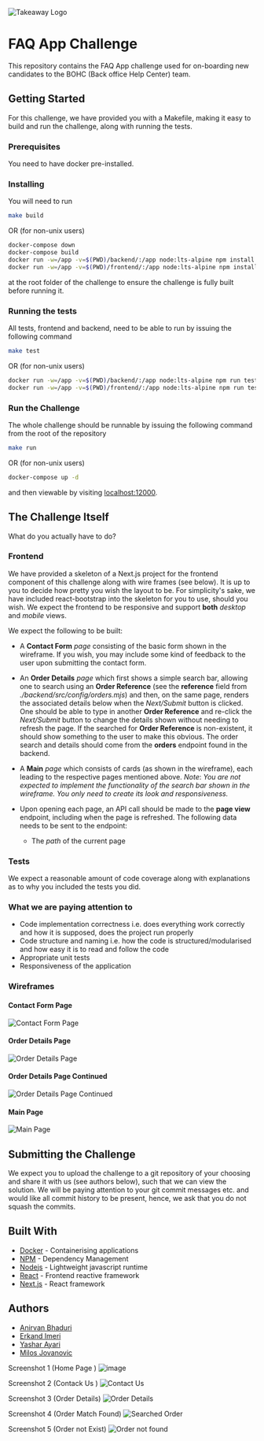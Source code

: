 ![Takeaway Logo](https://ydnewsletter.s3.amazonaws.com/logo/takeawaycom.png)

# FAQ App Challenge

This repository contains the FAQ App challenge used for on-boarding new candidates
to the BOHC (Back office Help Center) team.

## Getting Started

For this challenge, we have provided you with a Makefile, making it easy to
build and run the challenge, along with running the tests.

### Prerequisites

You need to have docker pre-installed.

### Installing

You will need to run

```sh
make build
```
OR (for non-unix users)
```sh
docker-compose down
docker-compose build
docker run -w=/app -v=$(PWD)/backend/:/app node:lts-alpine npm install
docker run -w=/app -v=$(PWD)/frontend/:/app node:lts-alpine npm install
```

at the root folder of the challenge to ensure the challenge is fully built before running it.

### Running the tests

All tests, frontend and backend, need to be able to run by issuing the following command

```sh
make test
```
OR (for non-unix users)
```sh 
docker run -w=/app -v=$(PWD)/backend/:/app node:lts-alpine npm run test
docker run -w=/app -v=$(PWD)/frontend/:/app node:lts-alpine npm run test
```


### Run the Challenge

The whole challenge should be runnable by issuing the following command from the root
of the repository

```sh
make run
```
OR (for non-unix users)
```sh 
docker-compose up -d
```

and then viewable by visiting [localhost:12000](http://localhost:12000/).

## The Challenge Itself

What do you actually have to do?

### Frontend
We have provided a skeleton of a Next.js project for the frontend component of this challenge
along with wire frames (see below). It is up to you to decide how pretty you wish the layout
to be. For simplicity's sake, we have included react-bootstrap into the skeleton for you to
use, should you wish. We expect the frontend to be responsive and support **both** *desktop* and 
*mobile* views.

We expect the following to be built:
  
* A **Contact Form** *page* consisting of the basic form shown in the wireframe. If you wish,
you may include some kind of feedback to the user upon submitting the contact form.

* An **Order Details** *page* which first shows a simple search bar, allowing one to search 
using an **Order Reference** (see the **reference** field from _./backend/src/config/orders.mjs_)
and then, on the same page, renders the associated details below when the *Next/Submit* button
is clicked. One should be able to type in another **Order Reference** and re-click the
*Next/Submit* button to change the details shown without needing to refresh the page. If the 
searched for **Order Reference** is non-existent, it should show something to the user
to make this obvious. The order search and details should come from the **orders** endpoint
found in the backend.

* A **Main** *page* which consists of cards (as shown in the wireframe), each leading
to the respective pages mentioned above. _Note_: _You are not expected to implement the
functionality of the search bar shown in the wireframe. You only need to create its look
and responsiveness._ 

* Upon opening each page, an API call should be made to the **page view** endpoint, including 
when the page is refreshed. The following data needs to be sent to the endpoint:
  * The *path* of the current page

### Tests
We expect a reasonable amount of code coverage along with explanations as to why you included the
tests you did.

### What we are paying attention to
* Code implementation correctness i.e. does everything work correctly and how it is supposed, does the project run properly
* Code structure and naming i.e. how the code is structured/modularised and how easy it is to read and follow the code
* Appropriate unit tests
* Responsiveness of the application

### Wireframes

#### Contact Form Page
![Contact Form Page](wireframes/contact_form_page.png)

#### Order Details Page
![Order Details Page](wireframes/order_details_page.png)

#### Order Details Page Continued
![Order Details Page Continued](wireframes/order_details_page_2.png)

#### Main Page
![Main Page](wireframes/main_page.png)

## Submitting the Challenge
We expect you to upload the challenge to a git repository of your choosing and share
it with us (see authors below), such that we can view the solution. We will be paying
attention to your git commit messages etc. and would like all commit history to be present,
hence, we ask that you do not squash the commits.

## Built With

* [Docker](https://www.docker.com/) - Containerising applications
* [NPM](https://www.npmjs.com/) - Dependency Management
* [Nodejs](https://nodejs.org/) - Lightweight javascript runtime
* [React](https://reactjs.org/) - Frontend reactive framework
* [Next.js](https://nextjs.org/) - React framework

## Authors

* [Anirvan Bhaduri](mailto:anirvan.bhaduri@justeattakeaway.com)
* [Erkand Imeri](mailto:erkand.imeri@justeattakeaway.com)
* [Yashar Ayari](mailto:yashar.ayari@justeattakeaway.com)
* [Milos Jovanovic](mailto:milos.jovanovic@justeattakeaway.com)

Screenshot 1 (Home Page )
![image](https://user-images.githubusercontent.com/18717863/147416140-77c45455-7c47-4d3d-b9cb-a006bd8cbae1.png)

Screenshot 2 (Contack Us )
![Contact Us](https://user-images.githubusercontent.com/18717863/147416444-376596b9-bcfd-4e49-9a03-3baf93a5406a.png)

Screenshot 3 (Order Details)
![Order Details](https://user-images.githubusercontent.com/18717863/147416459-e1952e4d-5985-4c6d-9625-c1182fb1c185.png)

Screenshot 4 (Order Match Found)
![Searched Order](https://user-images.githubusercontent.com/18717863/147416467-237424fa-de55-4c8d-b3b8-dc60bac9ebc1.png)

Screenshot 5 (Order not Exist)
![Order not found](https://user-images.githubusercontent.com/18717863/147416489-a5e961ae-7485-4547-ae1e-7b4a2b03be84.png)



